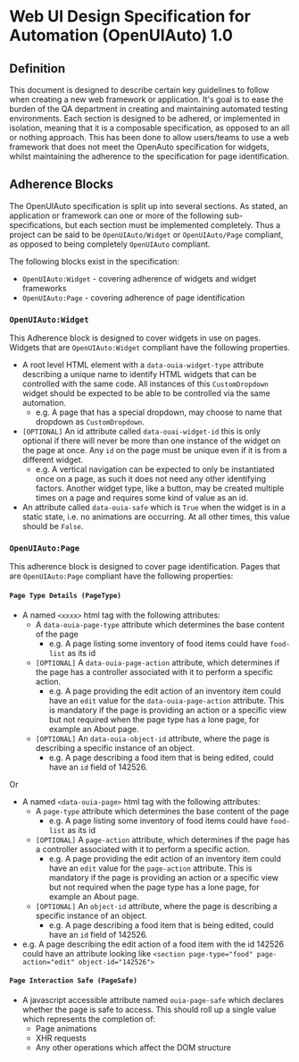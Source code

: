 Web UI Design Specification for Automation (OpenUIAuto) 1.0
=========================================================

Definition
----------

This document is designed to describe certain key guidelines to follow when creating a new web
framework or application. It's goal is to ease the burden of the QA department in creating and
maintaining automated testing environments. Each section is designed to be adhered, or implemented
in isolation, meaning that it is a composable specification, as opposed to an all or nothing
approach. This has been done to allow users/teams to use a web framework that does not meet the
OpenAuto specification for widgets, whilst maintaining the adherence to the specification for
page identification.

Adherence Blocks
----------------

The OpenUIAuto specification is split up into several sections. As stated, an application or
framework can one or more of the following sub-specifications, but each section must be implemented
completely. Thus a project can be said to be `OpenUIAuto/Widget` or `OpenUIAuto/Page` compliant,
as opposed to being completely `OpenUIAuto` compliant.

The following blocks exist in the specification:

* `OpenUIAuto:Widget` - covering adherence of widgets and widget frameworks
* `OpenUIAuto:Page` - covering adherence of page identification

### `OpenUIAuto:Widget`
This Adherence block is designed to cover widgets in use on pages. Widgets that are
`OpenUIAuto:Widget` compliant have the following properties.

* A root level HTML element with a `data-ouia-widget-type` attribute describing a unique name to identify
  HTML widgets that can be controlled with the same code. All instances of this `CustomDropdown` widget should be expected to be able to be controlled
  via the same automation.
  * e.g. A page that has a special dropdown, may choose to name that dropdown as `CustomDropdown`.
* `[OPTIONAL]` An id attribute called `data-ouai-widget-id` this is only optional if there will never be
  more than one instance of the widget on the page at once. Any `id` on the page must be unique
  even if it is from a different widget.
  * e.g. A vertical navigation can be expected to only be instantiated once on a page, as such
    it does not need any other identifying factors. Another widget type, like a button, may be
    created multiple times on a page and requires some kind of value as an id.
* An attribute called `data-ouia-safe` which is `True` when the widget is in a static state,
  i.e. no animations are occurring. At all other times, this value should be `False`.

### `OpenUIAuto:Page`
This adherence block is designed to cover page identification. Pages that are `OpenUIAuto:Page`
compliant have the following properties:

#### `Page Type Details (PageType)`
* A named `<xxxx>` html tag with the following attributes:
  * A `data-ouia-page-type` attribute which determines the base content of the page
     * e.g. A page listing some inventory of food items could have `food-list` as its id
  * `[OPTIONAL]` A `data-ouia-page-action` attribute, which determines if the page has a controller
     associated with it to perform a specific action.
     * e.g. A page providing the edit action of an inventory item could have an `edit` value
       for the `data-ouia-page-action` attribute. This is mandatory if the page is providing an action
       or a specific view but not required when the page type has a lone page, for example
       an About page. 
  * `[OPTIONAL]` An `data-ouia-object-id` attribute, where the page is describing a specific instance
    of an object.
    * e.g. A page describing a food item that is being edited, could have an `id` field of
        142526.

Or

* A named `<data-ouia-page>` html tag with the following attributes:
  * A `page-type` attribute which determines the base content of the page
     * e.g. A page listing some inventory of food items could have `food-list` as its id
  * `[OPTIONAL]` A `page-action` attribute, which determines if the page has a controller
     associated with it to perform a specific action.
     * e.g. A page providing the edit action of an inventory item could have an `edit` value
       for the `page-action` attribute. This is mandatory if the page is providing an action
       or a specific view but not required when the page type has a lone page, for example
       an About page. 
  * `[OPTIONAL]` An `object-id` attribute, where the page is describing a specific instance
    of an object.
    * e.g. A page describing a food item that is being edited, could have an `id` field of
        142526.
* e.g. A page describing the edit action of a food item with the id 142526 could have an attribute
  looking like `<section page-type="food" page-action="edit" object-id="142526">`

#### `Page Interaction Safe (PageSafe)`
* A javascript accessible attribute named `ouia-page-safe` which declares whether the page
  is safe to access. This should roll up a single value which represents the completion of:
  * Page animations
  * XHR requests
  * Any other operations which affect the DOM structure